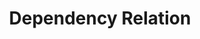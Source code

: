 ---
title: Dependency Relation
id: dependency-function
script: /examples/interaction/dependency-function.js
description: This interactive demonstrates how two elements can be made dependent on eachother.
input: undefined
tags: undefined
weight: undefined
draft: undefined
---